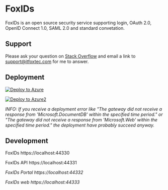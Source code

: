 # FoxIDs
FoxIDs is an open source security service supporting login, OAuth 2.0, OpenID Connect 1.0, SAML 2.0 and standard convetation.

## Support
Please ask your question on <a href="https://stackoverflow.com/">Stack Overflow</a> and email a link to <a href="mailto:support@itfoxtec.com?subject=FoxIDs">support@itfoxtec.com</a> for me to answer.<br />

## Deployment
[![Deploy to Azure](https://azuredeploy.net/deploybutton.svg)](https://deploy.azure.com/?repository=https://github.com/ITfoxtec/FoxIDs/tree/release-current?ptmpl=parameters.azuredeploy.json)

[![Deploy to Azure2](https://azuredeploy.net/deploybutton.svg)](https://deploy.azure.com/?repository=https://github.com/ITfoxtec/FoxIDs?ptmpl=parameters.azuredeploy.json)

*INFO: If you receive a deployment error like "The gateway did not receive a response from 'Microsoft.DocumentDB' within the specified time period." or "The gateway did not receive a response from 'Microsoft.Web' within the specified time period." the deployment have probably succeed anyway.*


## Development

FoxIDs
https://localhost:44330

FoxIDs API
https://localhost:44331

*FoxIDs Portal
https://localhost:44332*

*FoxIDs web
https://localhost:44333*
